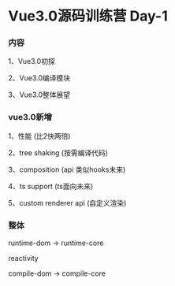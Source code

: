 # Vue3.0源码训练营 Day-1


### 内容

1、Vue3.0初探

2、Vue3.0编译模块


3、Vue3.0整体展望


### vue3.0新增

1、性能 (比2快两倍)

2、tree shaking (按需编译代码)

3、composition (api 类似hooks未来)

4、ts support (ts面向未来)

5、custom renderer api  (自定义渲染)


 
### 整体

runtime-dom -> runtime-core

reactivity

compile-dom -> compile-core


